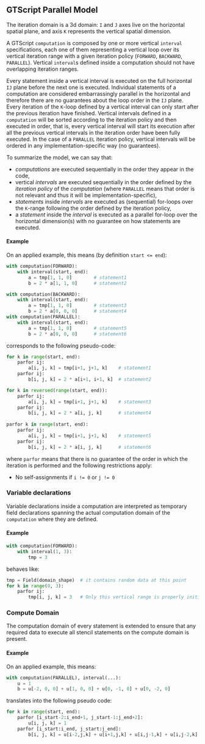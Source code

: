 ## GTScript Parallel Model

The iteration domain is a 3d domain: `I` and `J` axes live on the horizontal spatial plane, and axis `K` represents the vertical spatial dimension.

A GTScript `computation` is composed by one or more vertical `interval` specifications, each one of them representing a vertical loop over its vertical iteration range with a given iteration policy (`FORWARD`, `BACKWARD`, `PARALLEL`). Vertical `interval`s defined inside a computation should not have overlapping iteration ranges.

Every statement inside a vertical interval is executed on the full horizontal `IJ` plane before the next one is executed. Individual statements of a computation are considered embarrassingly parallel in the horizontal and therefore there are no guarantees about the loop order in the `IJ` plane. Every iteration of the `K`-loop defined by a vertical interval can only start after the previous iteration have finished. Vertical intervals defined in a `computation` will be sorted according to the iteration policy and then executed in order, that is, every vertical interval will start its execution after all the previous vertical intervals in the iteration order have been fully executed. In the case of a `PARALLEL` iteration policy, vertical intervals will be ordered in any implementation-specific way (no guarantees).

To summarize the model, we can say that:

- *computations* are executed sequentially in the order they appear in the code,
- vertical *intervals* are executed sequentially in the order defined by the *iteration policy* of the  *computation* (where `PARALLEL` means that order is not relevant and thus it will be implementation-specific),
- *statements* inside *intervals* are executed as (sequential) for-loops 
  over the `K`-range following the order defined by the iteration policy,
- a *statement* inside the *interval* is executed as a parallel for-loop over the horizontal dimension(s) with no guarantee on how statements are executed.

#### Example
On an applied example, this means (by definition `start <= end`):

```python
with computation(FORWARD):
    with interval(start, end):
        a = tmp[1, 1, 0]        # statement1
        b = 2 * a[1, 1, 0]      # statement2

with computation(BACKWARD):
    with interval(start, end):
        a = tmp[1, 1, 0]        # statement3
        b = 2 * a[0, 0, 0]      # statement4
with computation(PARALLEL):
    with interval(start, end):
        a = tmp[1, 1, 0]        # statement5
        b = 2 * a[0, 0, 0]      # statement6
```

corresponds to the following pseudo-code:

```python
for k in range(start, end):
    parfor ij:
        a[i, j, k] = tmp[i+1, j+1, k]    # statement1
    parfor ij:
        b[i, j, k] = 2 * a[i+1, i+1, k]  # statement2

for k in reversed(range(start, end)):
    parfor ij:
        a[i, j, k] = tmp[i+1, j+1, k]    # statement3
    parfor ij:
        b[i, j, k] = 2 * a[i, j, k]      # statement4
 
parfor k in range(start, end):
    parfor ij:
        a[i, j, k] = tmp[i+1, j+1, k]    # statement5
    parfor ij:
        b[i, j, k] = 2 * a[i, j, k]      # statement6
```

where `parfor` means that there is no guarantee of the order in which the iteration is performed and the following restrictions apply:

- No self-assignments if `i != 0` or `j != 0`


### Variable declarations

Variable declarations inside a computation are interpreted as temporary field declarations spanning the actual computation domain of the `computation` where they are defined.

#### Example
```python
with computation(FORWARD):
    with interval(1, 3):
        tmp = 3
```
behaves like:
```python
tmp = Field(domain_shape)  # it contains random data at this point
for k in range(0, 3):
    parfor ij:
        tmp[i, j, k] = 3   # Only this vertical range is properly initialized
```

### Compute Domain

The computation domain of every statement is extended to ensure that any required data to execute all stencil statements on the compute domain is present.

#### Example
On an applied example, this means:

```python
with computation(PARALLEL), interval(...):
    u = 1
    b = u[-2, 0, 0] + u[1, 0, 0] + u[0, -1, 0] + u[0, -2, 0]
```
translates into the following pseudo code:

```python
for k in range(start, end):
    parfor [i_start-2:i_end+1, j_start-1:j_end+2]:
        u[i, j, k] = 1
    parfor [i_start:i_end, j_start:j_end]:
        b[i, j, k] = u[i-2,j,k] + u[i+1,j,k] + u[i,j-1,k] + u[i,j-2,k]
